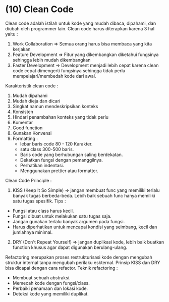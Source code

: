 # (10) Clean Code

Clean code adalah istilah untuk kode yang mudah dibaca, dipahami, dan diubah oleh programmer lain. Clean code harus diterapkan karena 3 hal yaitu :
1. Work Collaboration => Semua orang harus bisa membaca yang kita kerjakan
2. Feature Development => Fitur yang dikembangkan diketahui fungsinya sehingga lebih mudah dikembangkan
3. Faster Development => Development menjadi lebih cepat karena clean code cepat dimengerti fungsinya sehingga tidak perlu mempelajari/membedah kode dari awal.

Karakteristik clean code :
1. Mudah dipahami
2. Mudah dieja dan dicari
3. Singkat namun mendeskripsikan konteks
4. Konsisten
5. Hindari penambahan konteks yang tidak perlu
6. Komentar
7. Good function
8. Gunakan Konvensi
9. Formatting :
    - lebar baris code 80 - 120 Karakter.
    - satu class 300-500 baris.
    - Baris code yang berhubungan saling berdekatan.
    - Dekatkan fungsi dengan pemanggilnya.
    - Perhatikan indentasi.
    - Menggunakan prettier atau formatter.

Clean Code Principle :
1. KISS (Keep It So Simple) => jangan membuat func yang memiliki terlalu banyak tugas berbeda-beda. Lebih baik sebuah func hanya memiliki satu tugas spesifik. Tips :
- Fungsi atau class harus kecil.
- Fungsi dibuat untuk melakukan satu tugas saja.
- Jangan gunakan terlalu banyak argumen pada fungsi.
- Harus diperhatikan untuk mencapai kondisi yang seimbang, kecil dan jumlahnya minimal.
2. DRY (Don't Repeat Yourself) => jangan duplikasi kode, lebih baik buatkan function khusus agar dapat digunakan berulang-ulang.

Refactoring merupakan proses restrukturisasi kode dengan mengubah struktur internal tanpa mengubah perilaku eskternal. Prinsip KISS dan DRY bisa dicapai dengan cara refactor. Teknik refactoring :
- Membuat sebuah abstraksi.
- Memecah kode dengan fungsi/class.
- Perbaiki penamaan dan lokasi kode.
- Deteksi kode yang memiliki duplikat.